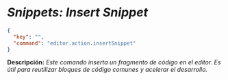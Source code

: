 <!-- Autor: Daniel Benjamin Perez Morales -->
<!-- GitHub: https://github.com/DanielBenjaminPerezMoralesDev13 -->
<!-- GitLab: https://gitlab.com/DanielBenjaminPerezMoralesDev13 -->
<!-- Correo electrónico: danielperezdev@proton.me -->

# ***Snippets: Insert Snippet***

```json
{
  "key": "",
  "command": "editor.action.insertSnippet"
}
```

**Descripción:** *Este comando inserta un fragmento de código en el editor. Es útil para reutilizar bloques de código comunes y acelerar el desarrollo.*
